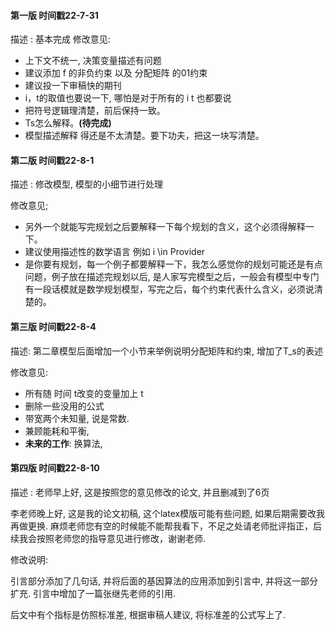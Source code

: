 #### 第一版   时间戳22-7-31

描述 : 基本完成
修改意见:

- 上下文不统一, 决策变量描述有问题
- 建议添加 f 的非负约束 以及 分配矩阵 的01约束
- 建议投一下审稿快的期刊
- i，t的取值也要说一下, 哪怕是对于所有的 i t 也都要说
- 把符号逻辑理清楚，前后保持一致。
- Ts怎么解释。**(待完成)**
- 模型描述解释 得还是不太清楚。要下功夫，把这一块写清楚。

#### 第二版  时间戳22-8-1

描述 : 修改模型, 模型的小细节进行处理

修改意见;

- 另外一个就能写完规划之后要解释一下每个规划的含义，这个必须得解释一下。
- 建议使用描述性的数学语言 例如 i \in Provider
- 是你要有规划，每一个例子都要解释一下，我怎么感觉你的规划可能还是有点问题，例子放在描述完规划以后, 是人家写完模型之后，一般会有模型中专门有一段话模就是数学规划模型，写完之后，每个约束代表什么含义，必须说清楚的。

#### 第三版  时间戳22-8-4

描述: 第二章模型后面增加一个小节来举例说明分配矩阵和约束, 增加了T_s的表述

修改意见: 

- 所有随 时间 t改变的变量加上 t
- 删除一些没用的公式
- 带宽两个未知量, 说是常数. 
- 兼顾能耗和平衡, 
- **未来的工作**: 换算法,

#### 第四版 时间戳22-8-10

描述 : 老师早上好, 这是按照您的意见修改的论文, 并且删减到了6页





李老师晚上好, 这是我的论文初稿, 这个latex模版可能有些问题, 如果后期需要改我再做更换. 麻烦老师您有空的时候能不能帮我看下，不足之处请老师批评指正，后续我会按照老师您的指导意见进行修改，谢谢老师. 





修改说明: 

引言部分添加了几句话, 并将后面的基因算法的应用添加到引言中, 并将这一部分扩充.  引言中增加了一篇张继先老师的引用.  

后文中有个指标是仿照标准差, 根据审稿人建议, 将标准差的公式写上了. 
